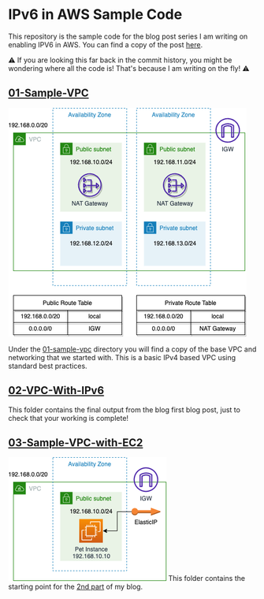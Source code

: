 # IPv6 in AWS Sample Code

This repository is the sample code for the blog post series I am writing on enabling
IPV6 in AWS. You can find a copy of the post [here](https://colinbarker.me.uk/blog/2023-02-11-enabling-ipv6-on-aws-using-terraform/).

⚠️ If you are looking this far back in the commit history, you might be wondering
where all the code is! That's because I am writing on the fly! ⚠️

## [01-Sample-VPC](./01-sample-vpc)
![Solution Diagram for the Sample VPC](./docs/img/01-sample-vpc.png)

Under the [01-sample-vpc](./01-sample-vpc) directory you will find a copy
of the base VPC and networking that we started with. This is a basic IPv4
based VPC using standard best practices.

## [02-VPC-With-IPv6](./02-vpc-with-ipv6)

This folder contains the final output from the blog first blog post, just to
check that your working is complete!

## [03-Sample-VPC-with-EC2](./03-sample-vpc-with-ec2)
![Solution Diagram for the Test EC2 instance](./docs/img/03-sample-vpc-with-ec2.png)
This folder contains the starting point for the [2nd part](https://colinbarker.me.uk/blog/2023-03-04-enabling-ipv6-on-aws-using-terraform-ec2-part-2/) of my blog.